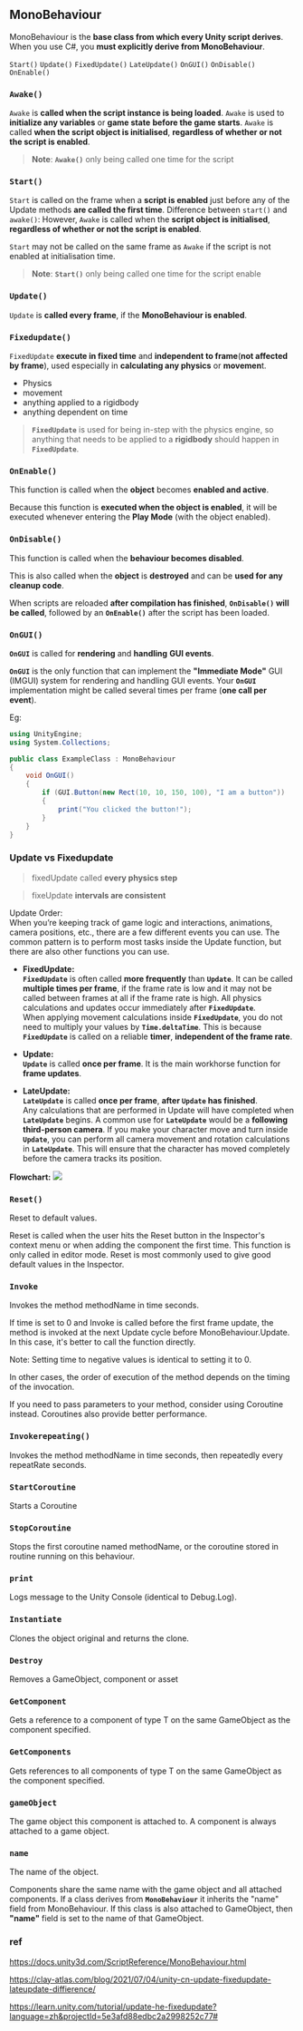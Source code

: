## MonoBehaviour
MonoBehaviour is the **base class from which every Unity script derives**. When you use C#, you **must explicitly derive from MonoBehaviour**.

`Start()`
`Update()`
`FixedUpdate()`
`LateUpdate()`
`OnGUI()`
`OnDisable()`
`OnEnable()`

### `Awake()`
`Awake` is **called when the script instance is being loaded**. `Awake` is used to **initialize any variables** or **game state** **before the game starts**. `Awake` is called **when the script object is initialised**, **regardless of whether or not the script is enabled**. 


> **Note**: **`Awake()`** only being called one time for the script



### `Start()`
`Start` is called on the frame when a **script is enabled** just before any of the Update methods **are called the first time**. Difference between `start()` and `awake()`:  However, `Awake` is called when the **script object is initialised**, **regardless of whether or not the script is enabled**. 

`Start` may not be called on the same frame as `Awake` if the script is not enabled at initialisation time.


> **Note**: **`Start()`** only being called one time for the script enable

### `Update()`
`Update` is **called every frame**, if the **MonoBehaviour is enabled**.

### `Fixedupdate()`
`FixedUpdate` **execute in fixed time** and **independent to frame**(**not affected by frame**), used especially in **calculating any physics** or **movemen**t.

- Physics
- movement
- anything applied to a rigidbody
- anything dependent on time

> **`FixedUpdate`**  is used for being in-step with the physics engine, so anything that needs to be applied to a **rigidbody** should happen in **`FixedUpdate`**.

### `OnEnable()`
This function is called when the **object** becomes **enabled and active**.

Because this function is **executed when the object is enabled**, it will be executed whenever entering the **Play Mode** (with the object enabled).


### `OnDisable()`
This function is called when the **behaviour becomes disabled**.

This is also called when the **object** is **destroyed** and can be **used for any cleanup code**. 

When scripts are reloaded **after compilation has finished**, **`OnDisable()` will be called**, followed by an **`OnEnable()`** after the script has been loaded.


### `OnGUI()`

**`OnGUI`** is called for **rendering** and **handling** **GUI events**.

**`OnGUI`** is the only function that can implement the **"Immediate Mode"** GUI (IMGUI) system for rendering and handling GUI events. Your **`OnGUI`** implementation might be called several times per frame (**one call per event**).

Eg:
```cs
using UnityEngine;
using System.Collections;

public class ExampleClass : MonoBehaviour
{
    void OnGUI()
    {
        if (GUI.Button(new Rect(10, 10, 150, 100), "I am a button"))
        {
            print("You clicked the button!");
        }
    }
}
```

### Update  vs  Fixedupdate

> fixedUpdate called **every physics step**

> fixeUpdate **intervals are consistent**

Update Order:  
When you’re keeping track of game logic and interactions, animations, camera positions, etc., there are a few different events you can use. The common pattern is to perform most tasks inside the Update function, but there are also other functions you can use.

- **FixedUpdate:** \
**`FixedUpdate`** is often called **more frequently** than **`Update`**. It can be called **multiple times per frame**, if the frame rate is low   and it may not be called between frames at all if the frame rate is high. All physics calculations and updates occur immediately after **`FixedUpdate`**. \
  When applying movement calculations inside **`FixedUpdate`**, you do not need to multiply your values by **`Time.deltaTime`**. This is because **`FixedUpdate`** is called on a reliable **timer**, **independent of the frame rate**.

- **Update:** \
**`Update`** is called **once per frame**. It is the main workhorse function for **frame updates**.

- **LateUpdate:** \
**`LateUpdate`** is called **once per frame**, **after **`Update`** has finished**. \
Any calculations that are performed in Update will have completed when **`LateUpdate`** begins. A common use for **`LateUpdate`** would be a **following third-person camera**. If you make your character move and turn inside **`Update`**, you can perform all camera movement and rotation calculations in **`LateUpdate`**. This will ensure that the character has moved completely before the camera tracks its position.

**Flowchart:**
![](./monobehaviour-flowchart.png)


### `Reset()`

Reset to default values.

Reset is called when the user hits the Reset button in the Inspector's context menu or when adding the component the first time. This function is only called in editor mode. Reset is most commonly used to give good default values in the Inspector.

### `Invoke`
Invokes the method methodName in time seconds.

If time is set to 0 and Invoke is called before the first frame update, the method is invoked at the next Update cycle before MonoBehaviour.Update. In this case, it's better to call the function directly.

Note: Setting time to negative values is identical to setting it to 0.

In other cases, the order of execution of the method depends on the timing of the invocation.

If you need to pass parameters to your method, consider using Coroutine instead. Coroutines also provide better performance.


### `Invokerepeating()`

Invokes the method methodName in time seconds, then repeatedly every repeatRate seconds.

### `StartCoroutine`
Starts a Coroutine

### `StopCoroutine`
Stops the first coroutine named methodName, or the coroutine stored in routine running on this behaviour.

### `print`
Logs message to the Unity Console (identical to Debug.Log).

### `Instantiate`
Clones the object original and returns the clone.

### `Destroy`
Removes a GameObject, component or asset

### `GetComponent`
Gets a reference to a component of type T on the same GameObject as the component specified.

### `GetComponents`
Gets references to all components of type T on the same GameObject as the component specified.

### `gameObject`
The game object this component is attached to. A component is always attached to a game object.

### `name`

The name of the object.

Components share the same name with the game object and all attached components. If a class derives from **`MonoBehaviour`** it inherits the "name" field from MonoBehaviour. If this class is also attached to GameObject, then **"name"** field is set to the name of that GameObject.


### ref 

https://docs.unity3d.com/ScriptReference/MonoBehaviour.html

https://clay-atlas.com/blog/2021/07/04/unity-cn-update-fixedupdate-lateupdate-diffierence/

https://learn.unity.com/tutorial/update-he-fixedupdate?language=zh&projectId=5e3afd88edbc2a2998252c77#

